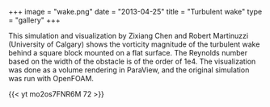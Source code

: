 +++
image = "wake.png"
date = "2013-04-25"
title = "Turbulent wake"
type = "gallery"
+++

<!-- https://www.computecanada.ca/visualization/turbulent-wake-behind-a-square-block -->

This simulation and visualization by Zixiang Chen and Robert Martinuzzi (University of Calgary) shows the vorticity
magnitude of the turbulent wake behind a square block mounted on a flat surface. The Reynolds number based on the width
of the obstacle is of the order of 1e4. The visualization was done as a volume rendering in ParaView, and the original
simulation was run with OpenFOAM.

{{< yt mo2os7FNR6M 72 >}}
&nbsp;
